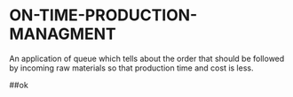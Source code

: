 # ON-TIME-PRODUCTION-MANAGMENT
An application of queue which tells about the order that should be followed by incoming raw materials so that production time and cost is less.


##ok
